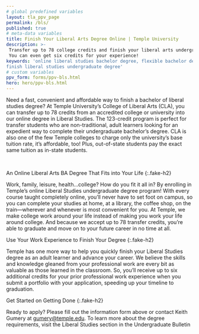 ```yaml
---
# global predefined variables
layout: tla_ppv_page
permalink: /bls/
published: true
# meta-data variables
title: Finish Your Liberal Arts Degree Online | Temple University
description: >-
 Transfer up to 78 college credits and finish your liberal arts undergraduate degree completely online. 
 You can even get six credits for your experience!
keywords: 'online liberal studies bachelor degree, flexible bachelor degree in liberal studies, transfer liberal arts credits, 
finish liberal studies undergraduate degree'
# custom variables
ppv_form: forms/ppv-bls.html
hero: hero/ppv-bls.html
---
```


Need a fast, convenient and affordable way to finish a bachelor of liberal studies degree? At Temple University’s College of Liberal Arts (CLA), you can transfer up to 78 credits from an accredited college or university into our online degree in Liberal Studies. The 123-credit program is perfect for transfer students who are non-traditional, adult learners looking for an expedient way to complete their undergraduate bachelor’s degree. 
CLA is also one of the few Temple colleges to charge only the university’s base tuition rate, it’s affordable, too! Plus, out-of-state students pay the exact same tuition as in-state students.

<br>

An Online Liberal Arts BA Degree That Fits into Your Life
{:.fake-h2}

Work, family, leisure, health…college? How do you fit it all in? By enrolling in Temple’s online Liberal Studies undergraduate degree program! With every course taught completely online, you’ll never have to set foot on campus, so you can complete your studies at home, at a library, the coffee shop, on the train—wherever and whenever is most convenient for you. At Temple, we make college work around your life instead of making you work your life around college. And because we accept up to 78 transfer credits, you’re able to graduate and move on to your future career in no time at all.
<br>

Use Your Work Experience to Finish Your Degree
{:.fake-h2}

Temple has one more way to help you quickly finish your Liberal Studies degree as an adult learner and advance your career. We believe the skills and knowledge gleaned from your professional work are every bit as valuable as those learned in the classroom. So, you’ll receive up to six additional credits for your prior professional work experience when you submit a portfolio with your application, speeding up your timeline to graduation.
<br>

Get Started on Getting Done
{:.fake-h2}

Ready to apply? Please fill out the information form above or contact Keith Gumery at gumery@temple.edu. To learn more about the degree requirements, visit the Liberal Studies section in the Undergraduate Bulletin
